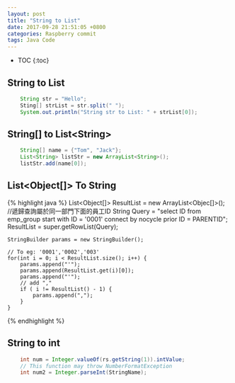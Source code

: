 ```yaml
---
layout: post
title: "String to List"
date: 2017-09-28 21:51:05 +0800
categories: Raspberry commit 
tags: Java Code
---
```


* TOC
{:toc}

## String to List
>
```java
    String str = "Hello";
    Sting[] strList = str.split(" ");
    System.out.println("String str to List: " + strList[0]);
```

## String[] to List\<String>
>
```java
    String[] name = {"Tom", "Jack"};
    List<String> listStr = new ArrayList<String>();
    listStr.add(name[0]);
```

## List<Object[]> To String
{% highlight java %}
    List<Object[]> ResultList = new ArrayList<Objec[]>();
    //遞歸查詢屬於同一部門下面的員工ID 
    String Query = "select ID from emp_group start with ID = '0001' connect by nocycle prior ID = PARENTID";
    ResultList = super.getRowList(Query);

    StringBuilder params = new StringBuilder();
    
    // To eg: '0001','0002','003'
    for(int i = 0; i < ResultList.size(); i++) {
        params.append("'");
        params.append(ResultList.get(i)[0]);
        params.append("'");
        // add "," 
        if ( i != ResultList() - 1) {
            params.append(",");
        }
    }
{% endhighlight %}
## String to int
>
```java
    int num = Integer.valueOf(rs.getString(1)).intValue; 
    // This function may throw NumberFormatException 
    int num2 = Integer.parseInt(StringName);
```
